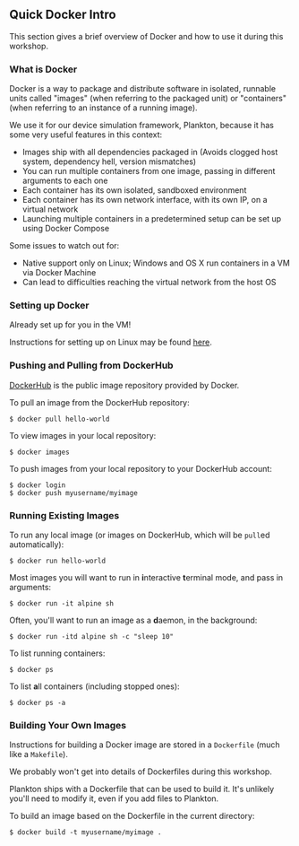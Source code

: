 ## Quick Docker Intro

This section gives a brief overview of Docker and how to use it during this workshop.


### What is Docker

Docker is a way to package and distribute software in isolated, runnable units called "images" (when referring to the packaged unit) or "containers" (when referring to an instance of a running image).

We use it for our device simulation framework, Plankton, because it has some very useful features in this context:

- Images ship with all dependencies packaged in (Avoids clogged host system, dependency hell, version mismatches)
- You can run multiple containers from one image, passing in different arguments to each one
- Each container has its own isolated, sandboxed environment
- Each container has its own network interface, with its own IP, on a virtual network
- Launching multiple containers in a predetermined setup can be set up using Docker Compose

Some issues to watch out for:

- Native support only on Linux; Windows and OS X run containers in a VM via Docker Machine
- Can lead to difficulties reaching the virtual network from the host OS


### Setting up Docker

Already set up for you in the VM!

Instructions for setting up on Linux may be found [here](https://github.com/DMSC-Instrument-Data/documents/blob/master/virtual_devices/DockerIntro.md).


### Pushing and Pulling from DockerHub

[DockerHub](https://hub.docker.com) is the public image repository provided by Docker.

To pull an image from the DockerHub repository:
```
$ docker pull hello-world
```

To view images in your local repository:
```
$ docker images
```

To push images from your local repository to your DockerHub account:
```
$ docker login
$ docker push myusername/myimage
```

### Running Existing Images

To run any local image (or images on DockerHub, which will be `pull`ed automatically):
```
$ docker run hello-world
```

Most images you will want to run in **i**nteractive **t**erminal mode, and pass in arguments:
```
$ docker run -it alpine sh
```

Often, you'll want to run an image as a **d**aemon, in the background:
```
$ docker run -itd alpine sh -c "sleep 10"
```

To list running containers:
```
$ docker ps
```

To list **a**ll containers (including stopped ones):
```
$ docker ps -a
```

### Building Your Own  Images

Instructions for building a Docker image are stored in a `Dockerfile` (much like a `Makefile`).

We probably won't get into details of Dockerfiles during this workshop. 

Plankton ships with a Dockerfile that can be used to build it. It's unlikely you'll need to modify it, even if you add files to Plankton.

To build an image based on the Dockerfile in the current directory:
```
$ docker build -t myusername/myimage .
```
